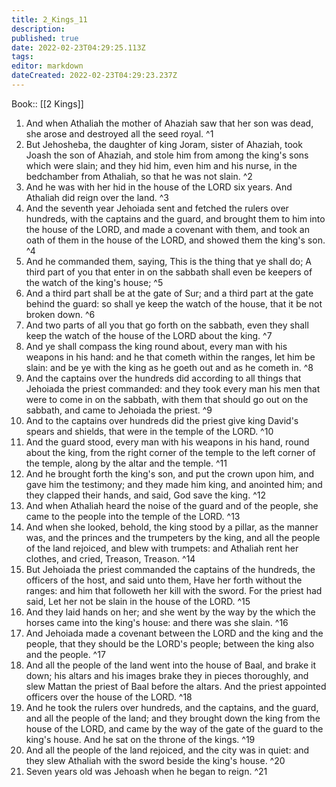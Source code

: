 ```yaml
---
title: 2_Kings_11
description: 
published: true
date: 2022-02-23T04:29:25.113Z
tags: 
editor: markdown
dateCreated: 2022-02-23T04:29:23.237Z
---
```


 Book:: [[2 Kings]]
 1. And when Athaliah the mother of Ahaziah saw that her son was dead, she arose and destroyed all the seed royal. ^1
 2. But Jehosheba, the daughter of king Joram, sister of Ahaziah, took Joash the son of Ahaziah, and stole him from among the king's sons which were slain; and they hid him, even him and his nurse, in the bedchamber from Athaliah, so that he was not slain. ^2
 3. And he was with her hid in the house of the LORD six years. And Athaliah did reign over the land. ^3
 4. And the seventh year Jehoiada sent and fetched the rulers over hundreds, with the captains and the guard, and brought them to him into the house of the LORD, and made a covenant with them, and took an oath of them in the house of the LORD, and showed them the king's son. ^4
 5. And he commanded them, saying, This is the thing that ye shall do; A third part of you that enter in on the sabbath shall even be keepers of the watch of the king's house; ^5
 6. And a third part shall be at the gate of Sur; and a third part at the gate behind the guard: so shall ye keep the watch of the house, that it be not broken down. ^6
 7. And two parts of all you that go forth on the sabbath, even they shall keep the watch of the house of the LORD about the king. ^7
 8. And ye shall compass the king round about, every man with his weapons in his hand: and he that cometh within the ranges, let him be slain: and be ye with the king as he goeth out and as he cometh in. ^8
 9. And the captains over the hundreds did according to all things that Jehoiada the priest commanded: and they took every man his men that were to come in on the sabbath, with them that should go out on the sabbath, and came to Jehoiada the priest. ^9
 10. And to the captains over hundreds did the priest give king David's spears and shields, that were in the temple of the LORD. ^10
 11. And the guard stood, every man with his weapons in his hand, round about the king, from the right corner of the temple to the left corner of the temple, along by the altar and the temple. ^11
 12. And he brought forth the king's son, and put the crown upon him, and gave him the testimony; and they made him king, and anointed him; and they clapped their hands, and said, God save the king. ^12
 13. And when Athaliah heard the noise of the guard and of the people, she came to the people into the temple of the LORD. ^13
 14. And when she looked, behold, the king stood by a pillar, as the manner was, and the princes and the trumpeters by the king, and all the people of the land rejoiced, and blew with trumpets: and Athaliah rent her clothes, and cried, Treason, Treason. ^14
 15. But Jehoiada the priest commanded the captains of the hundreds, the officers of the host, and said unto them, Have her forth without the ranges: and him that followeth her kill with the sword. For the priest had said, Let her not be slain in the house of the LORD. ^15
 16. And they laid hands on her; and she went by the way by the which the horses came into the king's house: and there was she slain. ^16
 17. And Jehoiada made a covenant between the LORD and the king and the people, that they should be the LORD's people; between the king also and the people. ^17
 18. And all the people of the land went into the house of Baal, and brake it down; his altars and his images brake they in pieces thoroughly, and slew Mattan the priest of Baal before the altars. And the priest appointed officers over the house of the LORD. ^18
 19. And he took the rulers over hundreds, and the captains, and the guard, and all the people of the land; and they brought down the king from the house of the LORD, and came by the way of the gate of the guard to the king's house. And he sat on the throne of the kings. ^19
 20. And all the people of the land rejoiced, and the city was in quiet: and they slew Athaliah with the sword beside the king's house. ^20
 21. Seven years old was Jehoash when he began to reign. ^21
